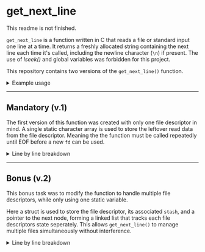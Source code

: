 # get_next_line

This readme is not finished.

`get_next_line` is a function written in C that reads a file or standard input one line at a time. It returns a freshly allocated string containing the next line each time it's called, including the newline character (`\n`) if present. The use of *lseek()* and global variables was forbidden for this project.

This repository contains two versions of the `get_next_line()` function.


<details>

<summary>Example usage</summary>
<br>
Reads the file `example.txt` line by line, prints each line to the terminal, and properly frees memory after each line.

```c
int fd = open("example.txt", O_RDONLY);
char *line;

while ((line = get_next_line(fd)) != NULL)
{
    printf("%s", line);
    free(line);
}
close(fd);
```

</details>

---

## Mandatory (v.1)
The first version of this function was created with only one file descriptor in mind. A single static character array is used to store the leftover read data from the file descriptor. Meaning the the function must be called repeatedly until EOF before a new `fd` can be used. 
<details>
<summary>Line by line breakdown</summary>

### 1. Variable declarations
`char *buf`
	Buffer to store the contents read by the read() operation.

`static char *stash`
	A persistent buffer to store the contents read into buf during the read() operations.

`char *line`
	Pointer to the line that will be returned. Up to and containing the newline or end of file.

---
### 2. Buffer memory allocation
```c
buf = malloc(BUFFER_SIZE + 1);
```
Allocate memory for the buffer *buf* using malloc().

*`BUFFER_SIZE` is a macro defined in the header file (get_next_line.h), modifiable by compiling with `-D` flag;*

```
cc main.c -D BUFFER_SIZE=9999
```

+1 is added for the null terminator, as we need *buf* to be a valid string.
<br>
<br>
<br>

```c
if (stash == NULL)
```
Check if stash has been initialized.
<br>
<br>
<br>
```c
	stash = ft_strdup("");
```
If stash is NULL, we need to initialize *stash* to be an empty null terminated string. For this, we use our helper function ft_strdup().The function allocates memory and returns a duplicate of the string passed in as an argument. <br>

---

### 3. The read operation

```c
stash = read_operation(fd, buf, stash);
```
Read the file in `BUFFER_SIZE` chunks and store the chunks in *stash*, until we find a newline `\n` in *stash*.
<br>
<br>
<br>

***Inside the helper function***

```c
char	*read_operation(int fd, char *buf, char *stash)
```

read_operation() is a helper function which will read the file in chunks and store the read chunks into *stash*, after each read it will check if *stash* contains a newline (`\n`), once it detects a newline or hits the end of the file, it returns *stash*.
<br>
<br>
<br>

***read_operation() variables***

`int bytes_read` - *Store the number of bytes read during the read() operation. This will be used as the index for the *buf* null terminator OR an indicator that the file has been fully read, since read() returns 0 if there is nothing left to read.*

`char *temp_stash` - *Temporary pointer used to store the result of ft_strjoin, before assigning the result back to stash. Prevents memory leaks when updating stash.*
<br>
<br>
<br>

```c
while (1)
```
While (1), is an infinite loop. This loop will only stop if a break is found. In our case, break will be used when there is nothing left to read, or a newline is found in *stash*.
<br>
<br>
<br>

```c
bytes_read = read(fd, buf, BUFFER_SIZE);
```
Store the number of bytes read by the read() operation in the variable bytes_read.
Run the read() operation on the *fd* specified by the caller, storing the read contents into *buf* and only reading BUFFER_SIZE amount of bytes.
<br>
<br>
<br>

```c
if (bytes_read <= 0)`<br>
	buf[0] = '\0';
``` 
If the read() operation returned 0 or less, meaning the end of the file was found and nothing was stored in buf. We null terminate buf at index 0.
<br>
<br>
<br>

```c
else
    buf[bytes_read] = '\0';
```
If more than 0 bytes were read, we null terminate buf at the index specified by the number of bytes read. This index will be pointing to the memory slot after the last character in buf.
<br>
<br>
<br>

```c
temp_stash = ft_strjoin(stash, buf);
```
Concatenate the contents of *buf* into *stash* using the helper function *ft_strjoin()*. Storing the new string returned by *ft_strjoin* in *temp_stash*.
<br>
<br>
<br>

```c
free (stash);
```
Free the current contents of *stash*.
<br>
<br>
<br>

```c
stash = temp_stash;

```
Assign the new string made of *stash*+*buf*, which is stored in *temp_stash*, to *stash*.
<br>
<br>
<br>

```c
if (ft_strchr(stash, '\n') != NULL || bytes_read <= 0)
```
Check if *stash* contains a newline `\n`, using the helper function *ft_strchr()*<br>
OR<br>
if *bytes_read* is 0 or less, meaning the end of the file has been reached.
<br>
<br>
<br>

```c
	break ;
```
If true, use *break* to exit the while loop.<br>

If false, loop again.
Eventually a newline character will be found or the end of the file will be reached.
<br>
<br>
<br>

```c
return (stash);
```
Once the while loop ends, we will return stash.

---

### 4. End of file check / Error check.
```c
if (stash == NULL || *stash == '\0')
```
If the read() operation returned NULL or stash points to a null terminator. We have nothing to return to the caller. The end of the file has been reached or there has been an error reading the file.
<br>
<br>
<br>

```c
{
	free (buf);
	free (stash);
	stash = NULL;
	return (NULL);
}
```
If true, free() the buffer *buf* and *stash*.
<br>Then also set *stash* to NULL. This must be done since *free()* does not set *stash* to NULL. It just deallocates the memory, leaving *stash* as a dangling pointer: it still contains the same memory address, which now points to freed (invalid) memory.<br>
Finally return (NULL).

---
### 5. Line extraction.
```c
line = extract_line(stash, &stash);
```
The line variable will hold the portion of the *stash* string up to and containing the newline character OR up to the end of the file, if no newline is present.
<br>
<br>
<br>

***Inside the helper fucntion***
```c
char	*extract_line(char *stash, char **updated_stash)
```
extract_line() is a helper function that extracts the next line from stash, including the newline if present.
It also trims the extracted part from stash, saving the remainder in *updated_stash so stash can continue where it left off on the next call.


Why *****updated_stash?***<br>
- Even though stash is declared as static in get_next_line(), when passed by value to extract_line(), reassigning it (e.g., stash = ft_strdup(...)) only modifies the local copy of the pointer. The original stash in get_next_line() remains unchanged.
- By contrast, passing a pointer to stash, as char **updated_stash, lets extract_line() directly modify the original pointer. Doing *updated_stash = ft_strdup(...) updates the actual stash in get_next_line(), preserving the new value and avoiding memory issues.
<br>
<br>
<br>

***extract_line() variables***

`char *line`- *The extracted line we want to return.*

`char *newline_index` - *A pointer to the newline character in the stash string.*
<br>
<br>
<br>

```c
newline_index = ft_strchr(stash, '\n');
```
Find the index of the newline character in stash with the helper function ft_strchr() and store the index in newline_index.
<br>
<br>
<br>

```c
if (newline_index)
{
	line = ft_strldup(stash, count_chars_to_newline(stash));
	*updated_stash = ft_strdup(newline_index + 1);
}
```
If a newline is found in stash

Use *ft_strldup()* to copy the part up to and including the newline into *line*. `count_chars_to_newline()` returns the number of characters to the newline, this specifies the number of bytes we will duplicate from *stash* to *line*.

Then update *updated_stash with a duplicate of the remaining string after the newline using ft_strdup().
This trims the processed line from *stash* and keeps only what’s left for the next call.
<br>
<br>
<br>

```c
else
{
	line = ft_strdup(stash);
	*updated_stash = NULL;
}
```
If no newline is found in stash, the entire stash is our final line.

Create *line* by duplicating *stash*, using *ft_strdup()*.

Update *stash* to NULL. As we no longer need to store content inside it.
<br>
<br>
<br>

```c
return (line);
```
Return the extracted string - *line*, back to *get_next_line()*.

---
### 6. Free and Return
```c
free (buf);
```
Free the buf memory.
<br>
<br>
<br>

```c
return (line);
```
Return the extracted line.

Exit function.

</details>

---

## Bonus (v.2)
This bonus task was to modify the function to handle multiple file descriptors, while only using one static variable.

Here a struct is used to store the file descriptor, its associated `stash`, and a pointer to the next node, forming a linked list that tracks each file descriptors state seperately. This allows `get_next_line()` to manage multiple files simultaneously without interference. 

<details>

<summary>Line by line breakdown</summary>

### 1. Struct
```c
typedef struct s_fd_node
{
	int			fd;
	char                    *stash;
	struct s_fd_node	*next;
} t_fd_node;
```
Creating a linked list where each node represents an open file descriptor is essential when handling multiple file descriptors. By dynamically creating and linking nodes as needed, the progam can manage an arbitrary number of simultaneous file reads. 

Each node stores the file descriptor `fd`, a `stash` buffer that holds leftover data between reads, and a pointer `next` to the next node in the list. 

This allows the function to independantly track the reading state of reach file, so data from one descriptor doesnt interfere with another.

---
### 2. Variables
`static t_fd_node   *head;` 

- Pointer to the head of the linked list of file descriptor nodes. Since it is static, it retains its value between calls, so the list of open files and thei buffers persist as long as the program runs or until the nodes are removed. 
<br>

`t_fd_node  *current;`

- Pointer to the node coresponding to the file descriptor passed to `get_next_line()`. It either points to an existing node or a newly created one, representing the file being read. 
<br>

`char  *buf;`

- A temporary buffer allocated each time `get_next_line()`is called. Used to store data read from the file descriptor before appending it to the stash. Has the size of `BUFFER_SIZE + 1` to accommodate a null terminator. 
<br>

`char  *line;`

- Holds the line extracted from the stash, which will be returned by the function. It contains either a line ending in a newline character or the remaining data at EOF *(end of file)*

---
### 3. Find / create node.
```c
current = find_or_create_node(&head, fd);
```
This line calls a helper function to locate the linked list node corresponding to the given file descriptor. 
- If such a node already exists in the list *(meaning we have previously read from this fd)*, it returns a pointer to that node. 
- If no node is found, it creates a new node, initializes its fields (sets the `fd`, creates an empty stash, and sets `next`to NULL), and adds it to the linked list.

So after this call, `current` points to the node managing the reading state for the requested `fd`.

*Passing `&head` allows the function to modify the actual head pointer itself (such as when adding the first node to an empty list), whereas passing just head would only modify a local copy without affecting the original list.*
<br>

---
<details>

<summary>Helper function find_or_create_node() line by line breakdown.</summary>
<br>

`t_fd_node  **node;` 

- Declares a pointer to a pointer of type `t_fd_node`, allowing us to traverse the linked list while keeping track of the address of the pointer that points to the current node.
<br>

```c
node = head;
```
- Initializes `node` to point to the head pointer of the linked list.
<br>

```c
while (*node && (*node)->fd != fd)
	node = &(*node)->next;
```
- Traverses the linked list by moving `node`to the address of the `next` pointer of the current node.
- Stopping if it finds a node where `fd`matches or reaches the end of the linked list.
<br>

```c
if (!*node)
{
```
- If we reach the end of the linked list without finding the `fd`, this means no node for this `fd`exists yet, so we must create it and add it to the list. 
<br>

```c
	*node = malloc(sizeof(t_fd_node));
````
- Allocates memory for the new node using malloc().
<br>

```c
	(*node)->fd = fd;
```
- Initializes the new nodes `fd` with the requested file descriptor.
<br>

```c
	(*node)->stash = ft_strdup("");
```
- Initializes the new nodes `stash`to an empty string.
<br>

```c
	(*node)->next = NULL;
}
```
- Sets the new nodes `next` pointer to NULL, since this will be the last node for now.
<br>

```c
return (*node);
```
- Returns the pointer to the found or newly created node.
</details>
---
### 4. Reading the file.
```c
buf = malloc(BUFFER_SIZE + 1);
```
- Dynamically allocates memory for the temporary buffer `buf`. This buffer is used in the subsequent read calls to temporarily hold chunks of data before appending them to the stash.

- `BUFFER_SIZE`is a predetermined constant that determines how many bytes to read at a time. This can be adjusted by compiling the program using the define flag `-D`. `cc main.c -D BUFFER_SIZE=9999`.
- The `+1` is to allocate space for a null termintor, so the buffer can be treated as a valid string after reading.
<br>

```c
current->stash = read_operation(fd, buf, current->stash);
```
Calls a helper function to read data from the file descriptor `fd` into the temporary buffer `buf`, then appends the data to the existing stash `current->stash`.

- `read_operation()` reads `BUFFER_SIZE` chunks of data from `fd` into `buf`. 

- - It then concatenates the read data (`buf`) to the existing stash (`stash`), preseving data from previous reads.

- - After each read, it searches the contents of `stash` for a newline character. 

- - Once a newline character is found OR the end of the file is reached, the contents of `stash` are returned and assigned back to the current nodes stash.

---

<details>

<summary> Helper function read_operation() line by line breakdown.</summary>
<br>

`int	bytes_read;`
- Stores how many bytes were read from the file descriptor.

`char *temp_stash;`
- Will temporarily hold the result of concatenating the old stash and buffer. 
<br>


```c
while (1)
{
```
Begins an infinite loop which will only break if a newline character is found in `stash`or reading is done (EOF or error).
<br>
<br>


```c
	bytes_read = read(fd, buf, BUFFER_SIZE);
```
Reads upto `BUFFER_SIZE`bytes from `fd` into `buf`.
- `bytes_read` will be:
- - `> 0`: Number of bytes read.
- - `== 0`: End of file (EOF).
- - `< 0`: read error.
<br>
<br>

```c
	if (bytes_read <= 0)
		buf[0] = '\0';
	else
		buf[bytes_read] = '\0';
```
- If no data is read (EOF or error), `buf` is set to an empty string.
- If data is read, a null terminator is added so that `buf` is a valid string.
<br>
<br>


```c
    temp_stash = ft_strjoin(stash, buf);
    free(stash);
    stash = temp_stash;
```
- Concatenates the old stash with the new buffer string using `ft_strjoin()`, which retruns a dynamically allocated string. Stores the new string in `temp_stash`.
- Frees the old `stash` to avoid memory leaks.
- Updates `stash` with the newly combined string.
<br>
<br>

```c
	if (ft_strchr(stash, '\n') != NULL || bytes_read <= 0)
		break ;
}
```
Break the loop if:
- the updated `stash` contains a newline character. This means we have enough data to extract the full line.
- we hit EOF or recieve a read error (`bytes_read <= 0`). 

Otherwise loop again until the break condition is met.
<br>
<br>

```c
return (stash);
```
When the loop ends, the final `stash`is returned. 

</details>

---

### 5. Nothing to return

```c
if (current->stash == NULL || *current->stash == '\0')
{
```
Checks wheather the current nodes `stash` is:
- NULL: Meaning memory allocation failed or it was never initialized.
- An empty string, meaning no meaningful data was read from the file.

If either condition is true, there is no line to return. 
<br>
<br>

```c
	free (buf);
	ft_remove_node_fd(&head, current);
	return (NULL);
}
```
Clean up and exit.
- `free(buf)`: Frees the temporary buffer to avoid memory leaks.
- `ft_remove_node(&head, current)`: Removes this file descriptors node fom the linked list, using a helper function.
- `return (NULL)`: Returns NULL to indicate no line could be read.

---

<details>

<summary> Helper function ft_remove_node() line by line breakdown </summary>

<br>

`t_fd_node  *previous;`
- A pointer which will track the node that comes before the node that we want to remove. This is necessary since we must update its `next` pointer to skip over the `current` node.
<br>


```c
if (*head == NULL || current == NULL)
	return ;
```
NULL check to avoid unnecessary operations.
- If the list is empty or `current` is invalid, there is nothing to free.
<br>


```c
if (*head == current)
	{
````
- Checks if the node to remove is the first in the list.
<br>


```c
	*head = (*head)->next;
```
Sets the head of the list to the next node.
- In a singly linked list, the head pointer points to the first node in the list. If the node we want to remove is that first node, we need to move the head pointer to the next node, so the list no longer includes the one we’re deleting.
<br>


```c
	free(current->stash);
	free(current);
}
````
- Free the `stash` of the node, since it was dynamically allocated.
- Free the node.
<br>


```c
else
{
	previous = *head;
		while (previous && previous->next != current)
			previous = previous->next;
```
If the node we want to remove is NOT the head of the linked list, we must find the node that comes before `current`.
- First set node `previous` to the start of the linked list.
- Traverse the list to find the node that comes before the `current` node that we want to remove.
- Once `previous->next` points to `current`, we have found the node that comes before the node we wish to remove. Exit the while loop.
<br>


```c
	if (previous)
```
Confirms that we have found a valid node, specifically the node that comes before the `current` node.
<br>


```c
	{
		previous->next = current->next;
		free(current->stash);
		free(current);
	}
```
- Links `previous` to the node that comes after `current`.
- Frees the `stash` of the node we are removing.
- Frees the node we want to remove.
<br>


```c
return ;
```
- Once the correct node has been found, the list has been relinked, and the node plus its contents have been freed, we can exit the function. 

</details>

---

### 6. Something to return (extract line)

```c
line = extract_line(current->stash, &current->stash);
```
This line calls the helper function `extract_line()` to:
- Extract a complete line from the current `stash`, including the newline character if present. The extracted line is then assigned to `line`, which will be returned from `get_next_line()`.
- Update the `stash` with whatever content remains after that line.

---

<details>

<summary> Helper function extract_line() line by line breakdown. </summary>
<br>

**Function prototype**


`char *extract_line(char *stash, char **updated_stash)`
- `stash` Holds the accumulated data from the previous read operations.
- `updated_stash` is a pointer to the `stash` pointer so we can replace it with the leftover content after extracting the a line.

**Variables**

`char *line;`
- Will hold the extracted line that will be returned.

`char *newline_i_ptr;`
- Pointer to the first `\n` character (if any).


`int newline_index;`
- The index / position of the newline character in the `stash` string.
<br>

**Logic**


```c
newline_i_ptr = ft_strchr(stash, '\n');
```
Searches for the first occurance of `\n` in `stash`.
- If found, `newline_i_ptr` points to it.
- If not, `newline_i_ptr` is NULL.
<br>

```c
if (newline_i_ptr)
{
	newline_index = 0;
	while (stash[newline_index] != '\n')
		newline_index++;
```
If a newline character is found in `stash`;
- Calculate the position of the newline in `stash` and store the index number in `newline_index`.
<br>

```c
	line = ft_strldup(stash, newline_index + 1);
````
Duplicates the string **up to and including the newline character** and assigns the duplicated string to `line`.
<br>

```c
	*updated_stash = ft_strdup(newline_i_ptr + 1);
```
Copies everything **after** the newline character in `stash` into a new string.
- This becomes the updated `stash`, stored through the pointer `updated_stash`

TBC because I found a new way to handle updating stash, and I want to write the doc based on that. 

</details>

---


</details>

